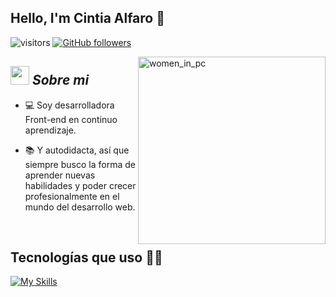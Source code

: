 ## Hello, I'm Cintia Alfaro 👋
![visitors](https://visitor-badge.laobi.icu/badge?page_id=cintiaalfaro29.visitor-badge) [![GitHub followers](https://img.shields.io/github/followers/cintiaalfaro29.svg?style=social&label=Follow)](https://github.com/cintiaalfaro29-hash?tab=followers)<br/>

<img align="right" width=300px alt="women_in_pc" src="https://images.freeimages.com/image/previews/5a7/tech-girl-laptop-silhouette-5692092.png?fmt=webp&h=350" />

## <img src="https://media.giphy.com/media/ObNTw8Uzwy6KQ/giphy.gif" width="30px">&nbsp;***Sobre mi***

 - 💻 Soy desarrolladora Front-end en continuo aprendizaje.
 
 - 📚 Y autodidacta, así que siempre busco la forma de aprender nuevas habilidades y poder crecer profesionalmente en el mundo del desarrollo web.
<br>
<h2 >Tecnologías que uso 👩‍💻</h2>

[![My Skills](https://skillicons.dev/icons?i=vscode,html,css,js,bootstrap,nodejs,github)](https://skillicons.dev)
<br>


